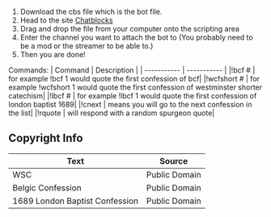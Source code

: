 1. Download the cbs file which is the bot file.
2. Head to the site [Chatblocks](https://www.instafluff.tv/ChatBlocks/)
3. Drag and drop the file from your computer onto the scripting area
4. Enter the channel you want to attach the bot to (You probably need to be a mod or the streamer to be able to.)
5. Then you are done!

Commands: 
| Command      | Description |
| ----------- | ----------- |
|!bcf #  | for example !bcf 1 would quote the first confession of bcf|
|!wcfshort #  | for example !wcfshort 1 would quote the first confession of westminster shorter catechism|
|!lbcf #  | for example !lbcf 1 would quote the first confession of london baptist 1689|
|!cnext | means you will go to the next confession in the list|
|!rquote | will respond with a random spurgeon quote|

## Copyright Info
| Text | Source|
| ----------- | ----------- |
|WSC | Public Domain|
|Belgic Confession | Public Domain|
|1689 London Baptist Confession | Public Domain|


